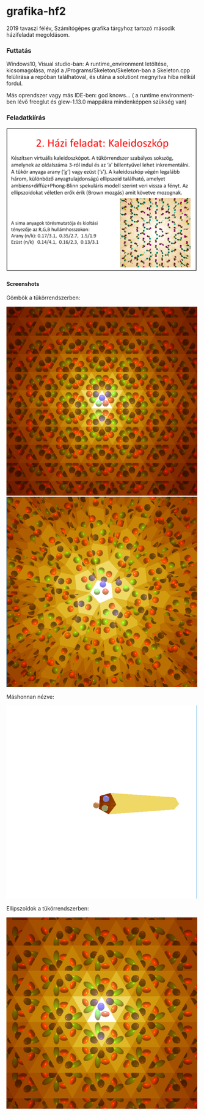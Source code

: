 # grafika-hf2

2019 tavaszi félév, Számítógépes grafika tárgyhoz tartozó második házifeladat megoldásom.

### Futtatás
Windows10, Visual studio-ban: A runtime_environment letöltése, kicsomagolása, majd a /Programs/Skeleton/Skeleton-ban a Skeleton.cpp felülírása a repóban találhatóval, és utána a solutiont megnyitva hiba nélkül fordul.

Más oprendszer vagy más IDE-ben: god knows... ( a runtime environment-ben lévő freeglut és glew-1.13.0 mappákra mindenképpen szükség van)

### Feladatkiírás
<img src="Screenshots/kiírás.png" width="500">



#### Screenshots

Gömbök a tükörrendszerben:

<img src="Screenshots/pic1.png" width="500">
<img src="Screenshots/pic2.png" width="500">

Máshonnan nézve: 

<img src="Screenshots/pic4.png" width="500">

Ellipszoidok a tükörrendszerben:

<img src="Screenshots/ellipsoids.png" width="500">

